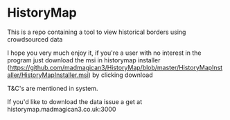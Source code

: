 # HistoryMap
This is a repo containing a tool to view historical borders using crowdsourced data

I hope you very much enjoy it, if you're a user with no interest in the program just download the msi in historymap installer (https://github.com/madmagican3/HistoryMap/blob/master/HistoryMapInstaller/HistoryMapInstaller.msi) by clicking download

T&C's are mentioned in system.

If you'd like to download the data issue a get at historymap.madmagican3.co.uk:3000
